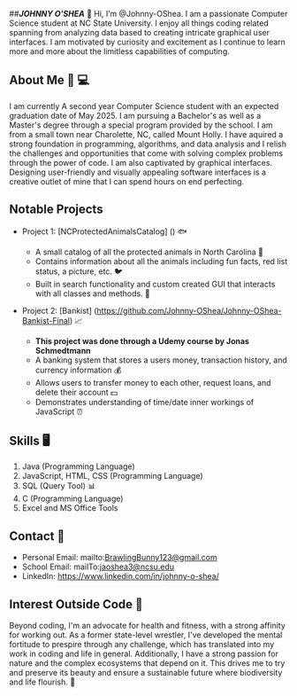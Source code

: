 ##**_JOHNNY O'SHEA_**
👋 Hi, I’m @Johnny-OShea. I am a passionate Computer Science student at NC State University. I enjoy all things coding related
spanning from analyzing data based to creating intricate graphical user interfaces. I am motivated by curiosity and excitement
as I continue to learn more and more about the limitless capabilities of computing.

## About Me 👾 💻
   I am currently A second year Computer Science student with an expected graduation date of May 2025. I am pursuing a Bachelor's
   as well as a Master's degree through a special program provided by the school. I am from a small town near Charolette, NC, called
   Mount Holly. I have aquired a strong foundation in programming, algorithms, and data analysis and I relish the challenges and
   opportunities that come with solving complex problems through the power of code. I am also captivated by graphical interfaces.
   Designing user-friendly and visually appealing software interfaces is a creative outlet of mine that I can spend hours on end perfecting.

## Notable Projects 
-   Project 1: [NCProtectedAnimalsCatalog] () 🐟
    * A small catalog of all the protected animals in North Carolina 🦅  
    * Contains information about all the animals including fun facts, red list status, a picture, etc. 🐦
    * Built in search functionality and custom created GUI that interacts with all classes and methods. 🐢
 
-   Project 2: [Bankist] (https://github.com/Johnny-OShea/Johnny-OShea-Bankist-Final) 📈
    * **This project was done through a Udemy course by Jonas Schmedtmann**
    * A banking system that stores a users money, transaction history, and currency information 💰
    * Allows users to transfer money to each other, request loans, and delete their account 💵
    * Demonstrates understanding of time/date inner workings of JavaScript ⏰
 
## **Skills** 🖥️
1. Java (Programming Language)
2. JavaScript, HTML, CSS (Programming Language)
3. SQL (Query Tool) 📊
4. C (Programming Language)
5. Excel and MS Office Tools

## Contact 📧
- Personal Email: mailto:BrawlingBunny123@gmail.com
- School Email: mailTo:jaoshea3@ncsu.edu
- LinkedIn: https://www.linkedin.com/in/johnny-o-shea/

## Interest Outside Code 🤼 
   Beyond coding, I'm an advocate for health and fitness, with a strong affinity for working out. As a former state-level wrestler,
   I've developed the mental fortitude to prespire through any challenge, which has translated into my work in coding and life in general.
   Additionally, I have a strong passion for nature and the complex ecosystems that depend on it. This drives me to try and preserve its
   beauty and ensure a sustainable future where biodiversity and life flourish. 🚵


<!---
Johnny-OShea/Johnny-OShea is a ✨ special ✨ repository because its `README.md` (this file) appears on your GitHub profile.
You can click the Preview link to take a look at your changes.
--->
